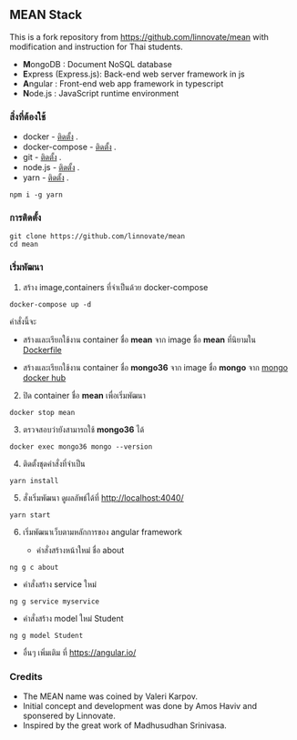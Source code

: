 ## MEAN Stack

This is a fork repository from https://github.com/linnovate/mean with modification and instruction for Thai students.

- **M**ongoDB : Document NoSQL database
- **E**xpress (Express.js): Back-end web server framework in js
- **A**ngular : Front-end web app framework in typescript
- **N**ode.js : JavaScript runtime environment

### สิ่งที่ต้องใช้
* docker - [ติดตั้ง](https://docs.docker.com/get-docker/) .  
* docker-compose - [ติดตั้ง](https://docs.docker.com/compose/install/) .  
* git - [ติดตั้ง](https://www.linode.com/docs/development/version-control/how-to-install-git-on-linux-mac-and-windows/) .  
* node.js - [ติดตั้ง](https://nodejs.org/en/download/) .  
* yarn - [ติดตั้ง](https://yarnpkg.com/lang/en/docs/install) .  

``` 
npm i -g yarn 
```

### การติดตั้ง 

``` 
git clone https://github.com/linnovate/mean
cd mean
```

### เริ่มพัฒนา

1. สร้าง image,containers ที่จำเป็นด้วย docker-compose

``` 
docker-compose up -d 
```

คำสั่งนี้จะ

   * สร้างและเรียกใช้งาน container ชื่อ __mean__ จาก image ชื่อ __mean__ ที่นิยามใน [Dockerfile](./Dockerfile)

   * สร้างและเรียกใช้งาน container ชื่อ __mongo36__ จาก image ชื่อ __mongo__ จาก [mongo docker hub](https://hub.docker.com/_/mongo)


2. ปิด container ชื่อ __mean__ เพื่อเริ่มพัฒนา

``` 
docker stop mean
```

3. ตรวจสอบว่ายังสามารถใช้ __mongo36__ ได้

``` 
docker exec mongo36 mongo --version
```

4. ติดตั้งชุดคำสั่งที่จำเป็น

``` 
yarn install
```

5. สั่งเริ่มพัฒนา ดูผลลัพธ์ได้ที่  [http://localhost:4040/](http://localhost:4040/)

``` 
yarn start
```

6. เริ่มพัฒนาเว็บตามหลักการของ angular framework

   * คำสั่งสร้างหน้าใหม่ ชื่อ about

``` 
ng g c about
```

   * คำสั่งสร้าง service ใหม่ 

``` 
ng g service myservice
```

   * คำสั่งสร้าง model ใหม่ Student

``` 
ng g model Student
```

   * อื่นๆ เพิ่มเติม ที่ https://angular.io/


### Credits 
- The MEAN name was coined by Valeri Karpov.
- Initial concept and development was done by Amos Haviv and sponsered by Linnovate.
- Inspired by the great work of Madhusudhan Srinivasa.

